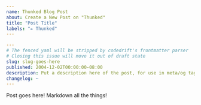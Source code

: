 ```yaml
---
name: Thunked Blog Post
about: Create a New Post on "Thunked"
title: "Post Title"
labels: "✒ Thunked"
---
```


```yaml
---
# The fenced yaml will be stripped by codedrift's frontmatter parser
# Closing this issue will move it out of draft state
slug: slug-goes-here
published: 2004-12-02T00:00:00-08:00
description: Put a description here of the post, for use in meta/og tags
changelog: ~
---
```

Post goes here! Markdown all the things!
